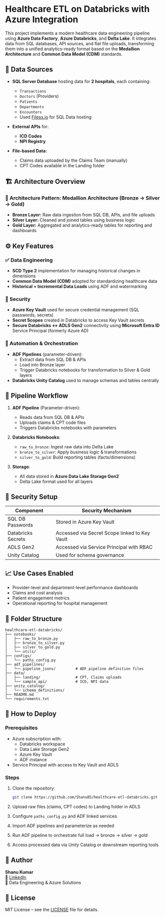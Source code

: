 
# Healthcare ETL on Databricks with Azure Integration

This project implements a modern healthcare data engineering pipeline using **Azure Data Factory**, **Azure Databricks**, and **Delta Lake**. It integrates data from SQL databases, API sources, and flat file uploads, transforming them into a unified analytics-ready format based on the **Medallion Architecture** and **Common Data Model (CDM)** standards.

## 🏥 Data Sources

- **SQL Server Database** hosting data for **2 hospitals**, each containing:
  - `Transactions`
  - `Doctors` (Providers)
  - `Patients`
  - `Departments`
  - `Encounters`
  - Used [Filess.io](https://dash.filess.io/) for SQL Data hosting

- **External APIs** for:
  - **ICD Codes**
  - **NPI Registry**

- **File-based Data:**
  - Claims data uploaded by the Claims Team (manually)
  - CPT Codes available in the Landing folder

## 🏗 Architecture Overview

### 🔁 Architecture Pattern: **Medallion Architecture (Bronze → Silver → Gold)**

- **Bronze Layer:** Raw data ingestion from SQL DB, APIs, and file uploads
- **Silver Layer:** Cleaned and joined tables using business logic
- **Gold Layer:** Aggregated and analytics-ready tables for reporting and dashboards

## ⚙️ Key Features

### ✅ Data Engineering

- **SCD Type 2** implementation for managing historical changes in dimensions
- **Common Data Model (CDM)** adopted for standardizing healthcare data
- **Historical + Incremental Data Loads** using ADF and watermarking

### 🔐 Security

- **Azure Key Vault** used for secure credential management (SQL passwords, secrets)
- **Secret Scopes** created in Databricks to access Key Vault secrets
- **Secure Databricks ↔ ADLS Gen2** connectivity using **Microsoft Entra ID** Service Principal (formerly Azure AD)

### 🚀 Automation & Orchestration

- **ADF Pipelines** (parameter-driven):
  - Extract data from SQL DB & APIs
  - Load into Bronze layer
  - Trigger Databricks notebooks for transformation to Silver & Gold layers
- **Databricks Unity Catalog** used to manage schemas and tables centrally

## 🧪 Pipeline Workflow

1. **ADF Pipeline** (Parameter-driven):
   - Reads data from SQL DB & APIs
   - Uploads claims & CPT code files
   - Triggers Databricks notebooks with parameters

2. **Databricks Notebooks**:
   - `raw_to_bronze`: Ingest raw data into Delta Lake
   - `bronze_to_silver`: Apply business logic & transformations
   - `silver_to_gold`: Build reporting tables (facts/dimensions)

3. **Storage**:
   - All data stored in **Azure Data Lake Storage Gen2**
   - Delta Lake format used for all layers

## 🔐 Security Setup

| Component | Security Mechanism |
|----------|---------------------|
| SQL DB Passwords | Stored in Azure Key Vault |
| Databricks Secrets | Accessed via Secret Scope linked to Key Vault |
| ADLS Gen2 | Accessed via Service Principal with RBAC |
| Unity Catalog | Used for schema governance |

## 📈 Use Cases Enabled

- Provider-level and department-level performance dashboards
- Claims and cost analysis
- Patient engagement metrics
- Operational reporting for hospital management

## 📁 Folder Structure

```
healthcare-etl-databricks/
├── notebooks/
│   ├── raw_to_bronze.py
│   ├── bronze_to_silver.py
│   ├── silver_to_gold.py
│   └── utils/
├── configs/
│   └── paths_config.py
├── adf_pipelines/
│   └── pipeline_jsons/         # ADF pipeline definition files
├── data/
│   ├── landing/                # CPT, Claims uploads
│   └── sample_api/             # ICD, NPI data
├── unity_catalog/
│   └── schema_definitions/
├── README.md
└── requirements.txt
```

## 🚀 How to Deploy

### Prerequisites

- Azure subscription with:
  - Databricks workspace
  - Data Lake Storage Gen2
  - Azure Key Vault
  - ADF instance
- Service Principal with access to Key Vault and ADLS

### Steps

1. Clone the repository:
   ```bash
   git clone https://github.com/Shanu85/healthcare-etl-databricks.git
   ```

2. Upload raw files (claims, CPT codes) to Landing folder in ADLS

3. Configure `paths_config.py` and ADF linked services

4. Import ADF pipelines and parameterize as needed

5. Run ADF pipeline to orchestrate full load → bronze → silver → gold

6. Access processed data via Unity Catalog or downstream reporting tools

## 👤 Author

**Shanu Kumar**  
📧 [LinkedIn](https://www.linkedin.com/in/shanu-kumar/)  
💼 Data Engineering & Azure Solutions

## 📄 License

MIT License – see the [LICENSE](LICENSE) file for details.
